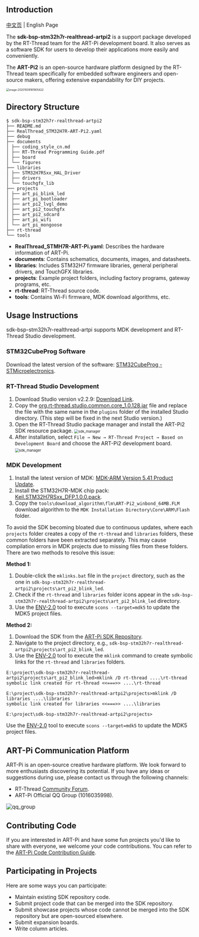 ## Introduction

[中文页](README_ZH.md) | English Page

The **sdk-bsp-stm32h7r-realthread-artpi2** is a support package developed by the RT-Thread team for the ART-Pi development board. It also serves as a software SDK for users to develop their applications more easily and conveniently.

The **ART-Pi2** is an open-source hardware platform designed by the RT-Thread team specifically for embedded software engineers and open-source makers, offering extensive expandability for DIY projects.

<img src="documents/figures/board_large.png" alt="image-20201009181905422" style="zoom:50%;" />

## Directory Structure

```
$ sdk-bsp-stm32h7r-realthread-artpi2
├── README.md
├── RealThread_STM32H7R-ART-Pi2.yaml
├── debug
├── documents
│ ├── coding_style_cn.md
│ ├── RT-Thread Programming Guide.pdf
│ ├── board
│ └── figures
├── libraries
│ ├── STM32H7RSxx_HAL_Driver
│ ├── drivers
│ └── touchgfx_lib
├── projects
│ ├── art_pi_blink_led
│ ├── art_pi_bootloader
│ ├── art_pi2_lvgl_demo
│ ├── art_pi2_touchgfx
│ ├── art_pi2_sdcard
│ ├── art_pi_wifi
│ └── art_pi_mongoose
├── rt-thread
└── tools
```

- **RealThread_STMH7R-ART-Pi.yaml**: Describes the hardware information of ART-Pi.
- **documents**: Contains schematics, documents, images, and datasheets.
- **libraries**: Includes STM32H7 firmware libraries, general peripheral drivers, and TouchGFX libraries.
- **projects**: Example project folders, including factory programs, gateway programs, etc.
- **rt-thread**: RT-Thread source code.
- **tools**: Contains Wi-Fi firmware, MDK download algorithms, etc.

## Usage Instructions

sdk-bsp-stm32h7r-realthread-artpi supports MDK development and RT-Thread Studio development.

### STM32CubeProg Software

Download the latest version of the software: [STM32CubeProg - STMicroelectronics](https://www.st.com.cn/zh/development-tools/stm32cubeprog.html#get-software).

### RT-Thread Studio Development

1. Download Studio version v2.2.9: [Download Link](https://download-redirect.rt-thread.org/download/studio/RT-Thread_Studio_2.2.9-setup-x86_64_202412161335.exe).
2. Copy the [org.rt-thread.studio.common.core_1.0.128.jar](tools/studio/) file and replace the file with the same name in the `plugins` folder of the installed Studio directory.
   (This step will be fixed in the next Studio version.)
3. Open the RT-Thread Studio package manager and install the ART-Pi2 SDK resource package.
   <img src="documents/figures/sdk_manager.png" alt="sdk_manager" style="zoom: 67%;" />
4. After installation, select `File → New → RT-Thread Project → Based on Development Board` and choose the ART-Pi2 development board.
   <img src="documents/figures/create_proj.png" alt="sdk_manager" style="zoom: 67%;" />

### MDK Development

1. Install the latest version of MDK: [MDK-ARM Version 5.41 Product Update](https://www.keil.com/update/sw/mdk/5.41).
2. Install the STM32H7R-MDK chip pack: [Keil.STM32H7RSxx_DFP.1.0.0.pack](./tools/mdk_pack/Keil.STM32H7RSxx_DFP.1.0.0.pack).
3. Copy the `tools\download_algorithm\flm\ART-Pi2_winbond_64MB.FLM` download algorithm to the `MDK Installation Directory\Core\ARM\Flash` folder.

To avoid the SDK becoming bloated due to continuous updates, where each `projects` folder creates a copy of the `rt-thread` and `libraries` folders, these common folders have been extracted separately. This may cause compilation errors in MDK projects due to missing files from these folders. There are two methods to resolve this issue:

**Method 1:**

1. Double-click the `mklinks.bat` file in the `project` directory, such as the one in `sdk-bsp-stm32h7r-realthread-artpi2\projects\art_pi2_blink_led`.
2. Check if the `rt-thread` and `libraries` folder icons appear in the `sdk-bsp-stm32h7r-realthread-artpi2\projects\art_pi2_blink_led` directory.
3. Use the [ENV-2.0](https://club.rt-thread.org/ask/article/af8952fcf0ca464b.html) tool to execute `scons --target=mdk5` to update the MDK5 project files.

**Method 2:**

1. Download the SDK from the [ART-Pi SDK Repository](https://github.com/RT-Thread-Studio/sdk-bsp-stm32h7r-realthread-artpi2).
2. Navigate to the project directory, e.g., `sdk-bsp-stm32h7r-realthread-artpi2\projects\art_pi2_blink_led`.
3. Use the [ENV-2.0](https://club.rt-thread.org/ask/article/af8952fcf0ca464b.html) tool to execute the `mklink` command to create symbolic links for the `rt-thread` and `libraries` folders.

```shell
E:\project\sdk-bsp-stm32h7r-realthread-artpi2\projects\art_pi2_blink_led>mklink /D rt-thread ....\rt-thread
symbolic link created for rt-thread <<===>> ....\rt-thread

E:\project\sdk-bsp-stm32h7r-realthread-artpi2\projects>mklink /D libraries ....\libraries
symbolic link created for libraries <<===>> ....\libraries

E:\project\sdk-bsp-stm32h7r-realthread-artpi2\projects>
```

Use the [ENV-2.0](https://club.rt-thread.org/ask/article/af8952fcf0ca464b.html) tool to execute `scons --target=mdk5` to update the MDK5 project files.
## ART-Pi Communication Platform

ART-Pi is an open-source creative hardware platform. We look forward to more enthusiasts discovering its potential. If you have any ideas or suggestions during use, please contact us through the following channels:

- RT-Thread [Community Forum](https://club.rt-thread.org).
- ART-Pi Official QQ Group (1016035998).

![qq_group](documents/figures/qq_group.png)

## Contributing Code

If you are interested in ART-Pi and have some fun projects you'd like to share with everyone, we welcome your code contributions. You can refer to the [ART-Pi Code Contribution Guide](https://github.com/RT-Thread-Studio/sdk-bsp-stm32h7r-realthread-artpi/blob/master/documents/UM5004-RT-Thread%20ART-Pi%20%E4%BB%A3%E7%A0%81%E8%B4%A1%E7%8C%AE%E6%89%8B%E5%86%8C.md).

## Participating in Projects

Here are some ways you can participate:
- Maintain existing SDK repository code.
- Submit project code that can be merged into the SDK repository.
- Submit showcase projects whose code cannot be merged into the SDK repository but are open-sourced elsewhere.
- Submit expansion boards.
- Write column articles.